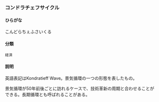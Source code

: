 <div style="display:none;">

## [あ行](securities-terms?id=あ行)
## [か行](securities-terms?id=か行)

</div>

### コンドラチェフサイクル

#### ひらがな

こんどらちぇふさいくる

#### 分類

`経済`

#### 説明

英語表記はKondratieff Wave。景気循環の一つの形態を表したもの。
 
景気循環が50年前後ごとに訪れるケースで、技術革新の周期と合わせることができる。長期循環とも呼ばれることがある。

<div style="display:none;">

## [さ行](securities-terms?id=さ行)
## [た行](securities-terms?id=た行)
## [な行](securities-terms?id=な行)
## [は行](securities-terms?id=は行)
## [ま行](securities-terms?id=ま行)
## [や行](securities-terms?id=や行)
## [ら行](securities-terms?id=ら行)
## [わ行](securities-terms?id=わ行)
## [英数字・記号](securities-terms?id=英数字・記号)

</div>

